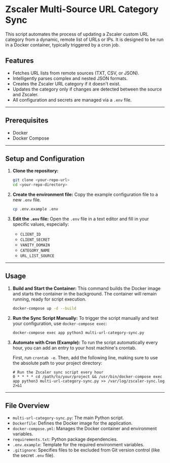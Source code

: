 # Zscaler Multi-Source URL Category Sync

This script automates the process of updating a Zscaler custom URL category from a dynamic, remote list of URLs or IPs. It is designed to be run in a Docker container, typically triggered by a cron job.

## Features

-   Fetches URL lists from remote sources (TXT, CSV, or JSON).
-   Intelligently parses complex and nested JSON formats.
-   Creates the Zscaler URL category if it doesn't exist.
-   Updates the category only if changes are detected between the source and Zscaler.
-   All configuration and secrets are managed via a `.env` file.

---

## Prerequisites

-   Docker
-   Docker Compose

---

## Setup and Configuration

1.  **Clone the repository:**
    ```bash
    git clone <your-repo-url>
    cd <your-repo-directory>
    ```

2.  **Create the environment file:**
    Copy the example configuration file to a new `.env` file.
    ```bash
    cp .env.example .env
    ```

3.  **Edit the `.env` file:**
    Open the `.env` file in a text editor and fill in your specific values, especially:
    -   `CLIENT_ID`
    -   `CLIENT_SECRET`
    -   `VANITY_DOMAIN`
    -   `CATEGORY_NAME`
    -   `URL_LIST_SOURCE`

---

## Usage

1.  **Build and Start the Container:**
    This command builds the Docker image and starts the container in the background. The container will remain running, ready for script execution.
    ```bash
    docker-compose up -d --build
    ```

2.  **Run the Sync Script Manually:**
    To trigger the script manually and test your configuration, use `docker-compose exec`:
    ```bash
    docker-compose exec app python3 multi-url-category-sync.py
    ```

3.  **Automate with Cron (Example):**
    To run the script automatically every hour, you can add an entry to your host machine's crontab.

    First, run `crontab -e`. Then, add the following line, making sure to use the absolute path to your project directory:

    ```cron
    # Run the Zscaler sync script every hour
    0 * * * * cd /path/to/your/project && /usr/bin/docker-compose exec app python3 multi-url-category-sync.py >> /var/log/zscaler-sync.log 2>&1
    ```

---

## File Overview

-   `multi-url-category-sync.py`: The main Python script.
-   `Dockerfile`: Defines the Docker image for the application.
-   `docker-compose.yml`: Manages the Docker container and environment variables.
-   `requirements.txt`: Python package dependencies.
-   `.env.example`: Template for the required environment variables.
-   `.gitignore`: Specifies files to be excluded from Git version control (like the secret `.env` file).